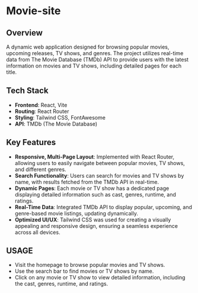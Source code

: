
# Movie-site

## Overview
A dynamic web application designed for browsing popular movies, upcoming releases, TV shows, and genres. The project utilizes real-time data from The Movie Database (TMDb) API to provide users with the latest information on movies and TV shows, including detailed pages for each title.

## Tech Stack
- **Frontend**: React, Vite
- **Routing**: React Router
- **Styling**: Tailwind CSS, FontAwesome
- **API**: TMDb (The Movie Database)

## Key Features
- **Responsive, Multi-Page Layout**: Implemented with React Router, allowing users to easily navigate between popular movies, TV shows, and different genres.
- **Search Functionality**: Users can search for movies and TV shows by name, with results fetched from the TMDb API in real-time.
- **Dynamic Pages**: Each movie or TV show has a dedicated page displaying detailed information such as cast, genres, runtime, and ratings.
- **Real-Time Data**: Integrated TMDb API to display popular, upcoming, and genre-based movie listings, updating dynamically.
- **Optimized UI/UX**: Tailwind CSS was used for creating a visually appealing and responsive design, ensuring a seamless experience across all devices.

## USAGE
 - Visit the homepage to browse popular movies and TV shows.
 - Use the search bar to find movies or TV shows by name.
 - Click on any movie or TV show to view detailed information, including the cast, genres, runtime, and ratings.
